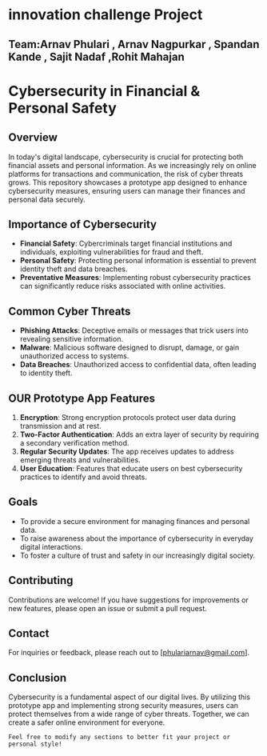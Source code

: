 # innovation challenge Project 
## Team:Arnav Phulari , Arnav Nagpurkar , Spandan Kande , Sajit Nadaf ,Rohit Mahajan
# Cybersecurity in Financial & Personal Safety

## Overview
In today's digital landscape, cybersecurity is crucial for protecting both financial assets and personal information. As we increasingly rely on online platforms for transactions and communication, the risk of cyber threats grows. This repository showcases a prototype app designed to enhance cybersecurity measures, ensuring users can manage their finances and personal data securely.

## Importance of Cybersecurity
- **Financial Safety**: Cybercriminals target financial institutions and individuals, exploiting vulnerabilities for fraud and theft.
- **Personal Safety**: Protecting personal information is essential to prevent identity theft and data breaches.
- **Preventative Measures**: Implementing robust cybersecurity practices can significantly reduce risks associated with online activities.

## Common Cyber Threats
- **Phishing Attacks**: Deceptive emails or messages that trick users into revealing sensitive information.
- **Malware**: Malicious software designed to disrupt, damage, or gain unauthorized access to systems.
- **Data Breaches**: Unauthorized access to confidential data, often leading to identity theft.

## OUR Prototype App Features
1. **Encryption**: Strong encryption protocols protect user data during transmission and at rest.
2. **Two-Factor Authentication**: Adds an extra layer of security by requiring a secondary verification method.
3. **Regular Security Updates**: The app receives updates to address emerging threats and vulnerabilities.
4. **User Education**: Features that educate users on best cybersecurity practices to identify and avoid threats.

## Goals
- To provide a secure environment for managing finances and personal data.
- To raise awareness about the importance of cybersecurity in everyday digital interactions.
- To foster a culture of trust and safety in our increasingly digital society.

## Contributing
Contributions are welcome! If you have suggestions for improvements or new features, please open an issue or submit a pull request.

## Contact
For inquiries or feedback, please reach out to [phulariarnav@gmail.com].

## Conclusion
Cybersecurity is a fundamental aspect of our digital lives. By utilizing this prototype app and implementing strong security measures, users can protect themselves from a wide range of cyber threats. Together, we can create a safer online environment for everyone.
```
Feel free to modify any sections to better fit your project or personal style!
